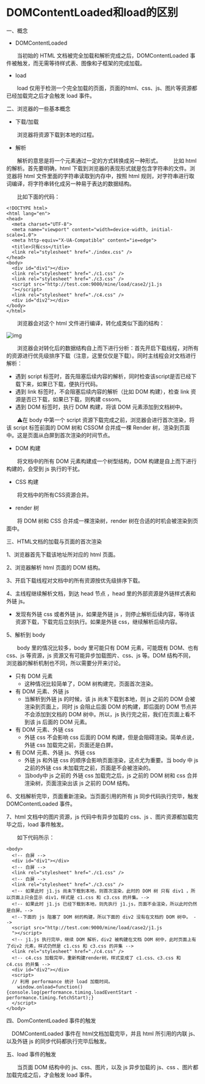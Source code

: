 # DOMContentLoaded和load的区别

一、概念

- DOMContentLoaded

　　当初始的 HTML 文档被完全加载和解析完成之后，DOMContentLoaded 事件被触发，而无需等待样式表、图像和子框架的完成加载。

- load

　　load 仅用于检测一个完全加载的页面，页面的html、css、js、图片等资源都已经加载完之后才会触发 load 事件。

二、浏览器的一些基本概念

- 下载/加载

　　浏览器将资源下载到本地的过程。

- 解析

　　解析的意思是将一个元素通过一定的方式转换成另一种形式。
　　比如 html 的解析。首先要明确，html 下载到浏览器的表现形式就是包含字符串的文件。浏览器将 html 文件里面的字符串读取到内存中，按照 html 规则，对字符串进行取词编译，将字符串转化成另一种易于表达的数据结构。

　　比如下面的代码：

```
<!DOCTYPE html>
<html lang="en">
<head>
  <meta charset="UTF-8">
  <meta name="viewport" content="width=device-width, initial-scale=1.0">
  <meta http-equiv="X-UA-Compatible" content="ie=edge">
  <title>只有css</title>
  <link rel="stylesheet" href="./index.css" />
</head>
<body>
  <div id="div1"></div>
  <link rel="stylesheet" href="./c1.css" />
  <link rel="stylesheet" href="./c3.css" />
  <script src="http://test.com:9000/mine/load/case2/j1.js
  "></script>
  <link rel="stylesheet" href="./c4.css" />
  <div id="div2"></div>
</body>
</html>
```

　　浏览器会对这个 html 文件进行编译，转化成类似下面的结构：

![img](https://img2018.cnblogs.com/blog/1541422/201908/1541422-20190809160019954-368922779.png)

 

　　浏览器会对转化后的数据结构自上而下进行分析：首先开启下载线程，对所有的资源进行优先级排序下载（注意，这里仅仅是下载）。同时主线程会对文档进行解析： 

- 遇到 script 标签时，首先阻塞后续内容的解析，同时检查该script是否已经下载下来，如果已下载，便执行代码。
- 遇到 link 标签时，不会阻塞后续内容的解析（比如 DOM 构建），检查 link 资源是否已下载，如果已下载，则构建 cssom。
- 遇到 DOM 标签时，执行 DOM 构建，将该 DOM 元素添加到文档树中。

　　⚠️在 body 中第一个 script 资源下载完成之前，浏览器会进行首次渲染，将该 script 标签前面的 DOM 树和 CSSOM 合并成一棵 Render 树，渲染到页面中。这是页面从白屏到首次渲染的时间节点。

- DOM 构建

　　将文档中的所有 DOM 元素构建成一个树型结构，DOM 构建是自上而下进行构建的，会受到 js 执行的干扰。 

- CSS 构建

　　将文档中的所有CSS资源合并。

- render 树

　　将 DOM 树和 CSS 合并成一棵渲染树，render 树在合适的时机会被渲染到页面中。

三、HTML文档的加载与页面的首次渲染

1、浏览器首先下载该地址所对应的 html 页面。

2、浏览器解析 html 页面的 DOM 结构。

3、开启下载线程对文档中的所有资源按优先级排序下载。

4、主线程继续解析文档，到达 head 节点 ，head 里的外部资源是外链样式表和外链 js。

-  发现有外链 css 或者外链 js，如果是外链 js ，则停止解析后续内容，等待该资源下载，下载完后立刻执行。如果是外链 css，继续解析后续内容。

5、解析到 body

　　body 里的情况比较多，body 里可能只有 DOM 元素，可能既有 DOM、也有 css、js 等资源，js 资源又有可能异步加载图片、css、js 等。DOM 结构不同，浏览器的解析机制也不同，所以需要分开来讨论。

- 只有 DOM 元素
  - 这种情况比较简单了，DOM 树构建完，页面首次渲染。
- 有 DOM 元素、外链 js
  - 当解析到外链 js 的时候，该 js 尚未下载到本地，则 js 之前的 DOM 会被渲染到页面上，同时 js 会阻止后面 DOM 的构建，即后面的 DOM 节点并不会添加到文档的 DOM 树中。所以，js 执行完之前，我们在页面上看不到该 js 后面的 DOM 元素。
- 有 DOM 元素、外链 css
  - 外链 css 不会影响 css 后面的 DOM 构建，但是会阻碍渲染。简单点说，外链 css 加载完之前，页面还是白屏。
- 有 DOM 元素、外链 js、外链 css
  - 外链 js 和外链 css 的顺序会影响页面渲染，这点尤为重要。当 body 中 js 之前的外链 css 未加载完之前，页面是不会被渲染的。
  - 当body中 js 之前的 外链 css 加载完之后，js 之前的 DOM 树和 css 合并渲染树，页面渲染出该 js 之前的 DOM 结构。

 6、文档解析完毕，页面重新渲染。当页面引用的所有 js 同步代码执行完毕，触发 DOMContentLoaded 事件。

 7、html 文档中的图片资源，js 代码中有异步加载的 css、js 、图片资源都加载完毕之后，load 事件触发。

　　如下代码所示：

```
<body>
  <!-- 白屏 -->
  <div id="div1"></div>
  <!-- 白屏 -->
  <link rel="stylesheet" href="./c1.css" />
  <!-- 白屏 -->
  <link rel="stylesheet" href="./c3.css" />
  <!-- 如果此时 j1.js 尚未下载到本地，则首次渲染，此时的 DOM 树 只有 div1 ，所以页面上只会显示 div1，样式是 c1.css 和 c3.css 的并集。-->
  <!-- 如果此时 j1.js 已经下载到本地，则先执行 j1.js，页面不会渲染，所以此时仍然是白屏。-->
  <!--下面的 js 阻塞了 DOM 树的构建，所以下面的 div2 没有在文档的 DOM 树中。 -->
  <script src="http://test.com:9000/mine/load/case2/j1.js
  "></script>
  <!-- j1.js 执行完毕，继续 DOM 解析，div2 被构建在文档 DOM 树中，此时页面上有了div2 元素，样式仍然是 c1.css 和 c3.css 的并集 -->
  <link rel="stylesheet" href="./c4.css" />
  <!-- c4.css 加载完毕，重新构建render树，样式变成了 c1.css、c3.css 和 c4.css 的并集 -->
  <div id="div2"></div>
  <script>
  // 利用 performance 统计 load 加载时间。
    window.onload=function(){console.log(performance.timing.loadEventStart - performance.timing.fetchStart);}
  </script>
</body>
```

 

四、DomContentLoaded 事件的触发

 　DOMContentLoaded 事件在 html文档加载完毕，并且 html 所引用的内联 js、以及外链 js 的同步代码都执行完毕后触发。

 五、load 事件的触发

　　当页面 DOM 结构中的 js、css、图片，以及 js 异步加载的 js、css 、图片都加载完成之后，才会触发 load 事件。

 